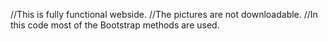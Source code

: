 //This is fully functional webside. 
//The pictures are not downloadable.
//In this code most of the Bootstrap methods are used.
